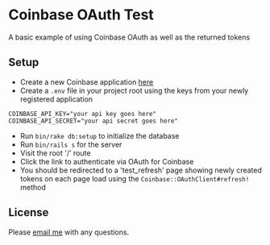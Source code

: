 # Coinbase OAuth Test

A basic example of using Coinbase OAuth as well as the
returned tokens

## Setup

* Create a new Coinbase application [here](https://coinbase.com/oauth/applications)
* Create a `.env` file in your project root using the keys from your newly registered application

```shell
COINBASE_API_KEY="your api key goes here"
COINBASE_API_SECRET="your api secret goes here"
```

* Run `bin/rake db:setup` to initialize the database
* Run `bin/rails s` for the server
* Visit the root '/' route
* Click the link to authenticate via OAuth for Coinbase
* You should be redirected to a 'test_refresh' page showing newly created tokens on each page load using the `Coinbase::OAuthClient#refresh!` method

## License

Please [email me](mailto:cookrn@gmail.com) with any questions.

